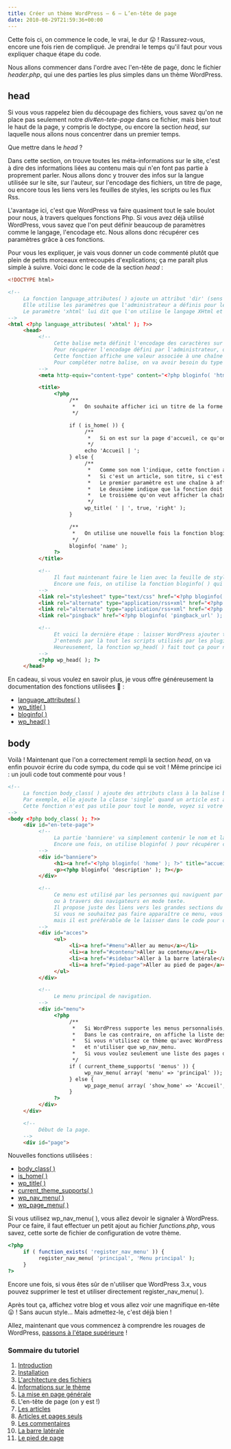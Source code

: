 ```yaml
---
title: Créer un thème WordPress – 6 – L’en-tête de page
date: 2010-08-29T21:59:36+00:00
---
```


Cette fois ci, on commence le code, le vrai, le dur 😛 ! Rassurez-vous, encore une fois rien de compliqué. Je prendrai le temps qu'il faut pour vous expliquer chaque étape du code.

Nous allons commencer dans l'ordre avec l'en-tête de page, donc le fichier _header.php_, qui une des parties les plus simples dans un thème WordPress.

## head

Si vous vous rappelez bien du découpage des fichiers, vous savez qu'on ne place pas seulement notre _div#en-tete-page_ dans ce fichier, mais bien tout le haut de la page, y compris le doctype, ou encore la section _head_, sur laquelle nous allons nous concentrer dans un premier temps.

Que mettre dans le _head_ ?

Dans cette section, on trouve toutes les méta-informations sur le site, c'est à dire des informations liées au contenu mais qui n'en font pas partie à proprement parler. Nous allons donc y trouver des infos sur la langue utilisée sur le site, sur l'auteur, sur l'encodage des fichiers, un titre de page, ou encore tous les liens vers les feuilles de styles, les scripts ou les flux Rss.

L'avantage ici, c'est que WordPress va faire quasiment tout le sale boulot pour nous, à travers quelques fonctions Php. Si vous avez déjà utilisé WordPress, vous savez que l'on peut définir beaucoup de paramètres comme le langage, l'encodage etc. Nous allons donc récupérer ces paramètres grâce à ces fonctions.

Pour vous les expliquer, je vais vous donner un code commenté plutôt que plein de petits morceaux entrecoupés d'explications; ça me paraît plus simple à suivre. Voici donc le code de la section _head_ :

```html
<!DOCTYPE html>

<!--
     La fonction language_attributes( ) ajoute un attribut 'dir' (sens de lecture) et 'lang' (langage d'écriture) à la balise html.
     Elle utilise les paramètres que l'administrateur a définis pour leur donner une valeur.
     Le paramètre 'xhtml' lui dit que l'on utilise le langage XHtml et qu'elle doit formater les attributs pour ce langage.
-->
<html <?php language_attributes( 'xhtml' ); ?>>
     <head>
          <!--
               Cette balise meta définit l'encodage des caractères sur la page.
               Pour récupérer l'encodage défini par l'administrateur, on utilise une fonction très importante dans WordPress : bloginfo( ).
               Cette fonction affiche une valeur associée à une chaîne passée en paramètre.
               Pour compléter notre balise, on va avoir besoin du type de langage utilisé ('html_type') et du jeu de caractères ('charset').
          -->
          <meta http-equiv="content-type" content="<?php bloginfo( 'html_type' ); ?>; charset=<?php bloginfo( 'charset' ); ?>" />

          <title>
               <?php
                    /**
                     *   On souhaite afficher ici un titre de la forme 'Accueil | Nom du blog', ou 'Nom d'article | Nom du blog', etc
                     */

                    if ( is_home( )) {
                         /**
                          *   Si on est sur la page d'accueil, ce qu'on sait grâce à is_home( ), on l'affiche.
                          */
                         echo 'Accueil | ';
                    } else {
                         /**
                          *   Comme son nom l'indique, cette fonction affiche le titre de la page.
                          *   Si c'est un article, son titre, si c'est une catégorie, son nom, etc.
                          *   Le premier paramètre est une chaîne à afficher avant ou après le titre.
                          *   Le deuxième indique que la fonction doit afficher le titre.
                          *   Le troisième qu'on veut afficher la chaîne passée en premier paramètre à droite du titre.
                          */
                         wp_title( ' | ', true, 'right' );
                    }

                    /**
                     *   On utilise une nouvelle fois la fonction bloginfo( ) pour récupérer le nom du blog.
                     */
                    bloginfo( 'name' );
               ?>
          </title>

          <!--
               Il faut maintenant faire le lien avec la feuille de style, les flux Rss et l'adresse de pingback.
               Encore une fois, on utilise la fonction bloginfo( ) qui nous donne décidément tout ce que l'on veut.
          -->
          <link rel="stylesheet" type="text/css" href="<?php bloginfo( 'stylesheet_url' ); ?>" />
          <link rel="alternate" type="application/rss+xml" href="<?php bloginfo( 'rss2_url' ); ?>" title="derniers articles" />
          <link rel="alternate" type="application/rss+xml" href="<?php bloginfo( 'comments_rss2_url' ) ?>" title="derniers commentaires" />
          <link rel="pingback" href="<?php bloginfo( 'pingback_url' ); ?>" />

          <!--
               Et voici la dernière étape : laisser WordPress ajouter tout son bazar :).
               J'entends par là tout les scripts utilisés par les plugins etc.
               Heureusement, la fonction wp_head( ) fait tout ça pour nous !
          -->
          <?php wp_head( ); ?>
     </head>
```

En cadeau, si vous voulez en savoir plus, je vous offre généreusement la documentation des fonctions utilisées 🙂 :

*   [language\_attributes( )](http://codex.wordpress.org/Function_Reference/language_attributes)
*   [wp\_title( )](http://codex.wordpress.org/Function_Reference/wp_title)
*   [bloginfo( )](http://codex.wordpress.org/Function_Reference/bloginfo)
*   [wp\_head( )](http://codex.wordpress.org/Function_Reference/wp_head)

## body

Voilà ! Maintenant que l'on a correctement rempli la section _head_, on va enfin pouvoir écrire du code sympa, du code qui se voit ! Même principe ici : un jouli code tout commenté pour vous !

```html
<!--
     La fonction body_class( ) ajoute des attributs class à la balise body suivant la situation.
     Par exemple, elle ajoute la classe 'single' quand un article est affiché.
     Cette fonction n'est pas utile pour tout le monde, voyez si votre design peut en tirer parti...
-->
<body <?php body_class( ); ?>>
     <div id="en-tete-page">
          <!--
               La partie 'banniere' va simplement contenir le nom et la description du blog.
               Encore une fois, on utilise bloginfo( ) pour récupérer ces informations.
          -->
          <div id="banniere">
               <h1><a href="<?php bloginfo( 'home' ); ?>" title="accueil"><?php bloginfo( 'name' ); ?></a></h1>
               <p><?php bloginfo( 'description' ); ?></p>
          </div>

          <!--
               Ce menu est utilisé par les personnes qui naviguent par tabulations,
               ou à travers des navigateurs en mode texte.
               Il propose juste des liens vers les grandes sections du blog.
               Si vous ne souhaitez pas faire apparaître ce menu, vous pouvez le cacher avec Css,
               mais il est préférable de le laisser dans le code pour des questions d'accessibilité.
          -->
          <div id="acces">
               <ul>
                    <li><a href="#menu">Aller au menu</a></li>
                    <li><a href="#contenu">Aller au contenu</a></li>
                    <li><a href="#sidebar">Aller à la barre latérale</a></li>
                    <li><a href="#pied-page">Aller au pied de page</a></li>
               </ul>
          </div>

          <!--
               Le menu principal de navigation.
          -->
          <div id="menu">
               <?php
                    /**
                     *   Si WordPress supporte les menus personnalisés, on en propose un.
                     *   Dans le cas contraire, on affiche la liste des pages plus un lien vers la page d'accueil.
                     *   Si vous n'utilisez ce thème qu'avec WordPress 3.x, vous pouvez supprimer le test
                     *   et n'utiliser que wp_nav_menu.
                     *   Si vous voulez seulement une liste des pages du site, n'utilisez que wp_page_menu( ).
                     */
                    if ( current_theme_supports( 'menus' )) {
                         wp_nav_menu( array( 'menu' => 'principal' ));
                    } else {
                         wp_page_menu( array( 'show_home' => 'Accueil', 'sort_column' => 'menu_order' ));
                    }
               ?>
          </div>
     </div>

     <!--
          Début de la page.
     -->
     <div id="page">
```

Nouvelles fonctions utilisées :

*   [body\_class( )](http://codex.wordpress.org/Function_Reference/body_class)
*   [is\_home( )](http://codex.wordpress.org/Function_Reference/is_home)
*   [wp\_title( )](http://codex.wordpress.org/Function_Reference/wp_title)
*   [current\_theme\_supports( )](http://codex.wordpress.org/Function_Reference/current_theme_supports)
*   [wp\_nav\_menu( )](http://codex.wordpress.org/Function_Reference/wp_nav_menu)
*   [wp\_page\_menu( )](http://codex.wordpress.org/Function_Reference/wp_page_menu)

Si vous utilisez wp\_nav\_menu( ), vous allez devoir le signaler à WordPress. Pour ce faire, il faut effectuer un petit ajout au fichier _functions.php_, vous savez, cette sorte de fichier de configuration de votre thème.

```php
<?php
     if ( function_exists( 'register_nav_menu' )) {
          register_nav_menu( 'principal', 'Menu principal' );
     }
?>
```

Encore une fois, si vous êtes sûr de n'utiliser que WordPress 3.x, vous pouvez supprimer le test et utiliser directement register\_nav\_menu( ).

Après tout ça, affichez votre blog et vous allez voir une magnifique en-tête 😛 ! Sans aucun style... Mais admettez-le, c'est déjà bien !

Allez, maintenant que vous commencez à comprendre les rouages de WordPress, [passons à l'étape supérieure](/archives/creer-un-theme-wordpress-7-les-articles) !

### Sommaire du tutoriel

1.  [Introduction](/archives/creer-un-theme-wordpress-1-introduction)
2.  [Installation](/archives/creer-un-theme-wordpress-2-installation)
3.  [L'architecture des fichiers](/archives/creer-un-theme-wordpress-3-larchitecture-des-fichiers)
4.  [Informations sur le thème](/archives/creer-un-theme-wordpress-4-informations-sur-le-theme)
5.  [La mise en page générale](/archives/creer-un-theme-wordpress-5-la-mise-en-page-generale)
6.  L'en-tête de page (on y est !)
7.  [Les articles](/archives/creer-un-theme-wordpress-7-les-articles)
8.  [Articles et pages seuls](/archives/creer-un-theme-wordpress-8-articles-et-pages-seuls)
9.  [Les commentaires](/archives/creer-un-theme-wordpress-9-les-commentaires)
10.  [La barre latérale](/archives/creer-un-theme-wordpress-10-la-barre-laterale)
11.  [Le pied de page](/archives/creer-un-theme-wordpress-11-le-pied-de-page)